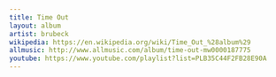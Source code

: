 ```yaml
---
title: Time Out
layout: album
artist: brubeck
wikipedia: https://en.wikipedia.org/wiki/Time_Out_%28album%29
allmusic: http://www.allmusic.com/album/time-out-mw0000187775
youtube: https://www.youtube.com/playlist?list=PLB35C44F2FB28E90A
---
```

